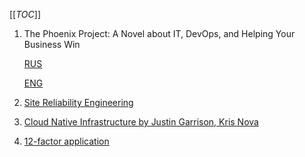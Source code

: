 [[_TOC_]]

1) The Phoenix Project: A Novel about IT, DevOps, and Helping Your Business Win

   [RUS](https://www.litres.ru/dzhin-kim/proekt-feniks-roman-o-tom-kak-devops-menyaet-biznes-k-luchshemu/)

   [ENG](https://www.amazon.com/Phoenix-Project-DevOps-Helping-Business/dp/0988262592)

2) [Site Reliability Engineering](https://sre.google/resources/book-update/)

3) [Cloud Native Infrastructure by Justin Garrison, Kris Nova](https://learning.oreilly.com/library/view/cloud-native-infrastructure/9781491984291/)

4) [12-factor application](https://en.wikipedia.org/wiki/Twelve-Factor_App_methodology)